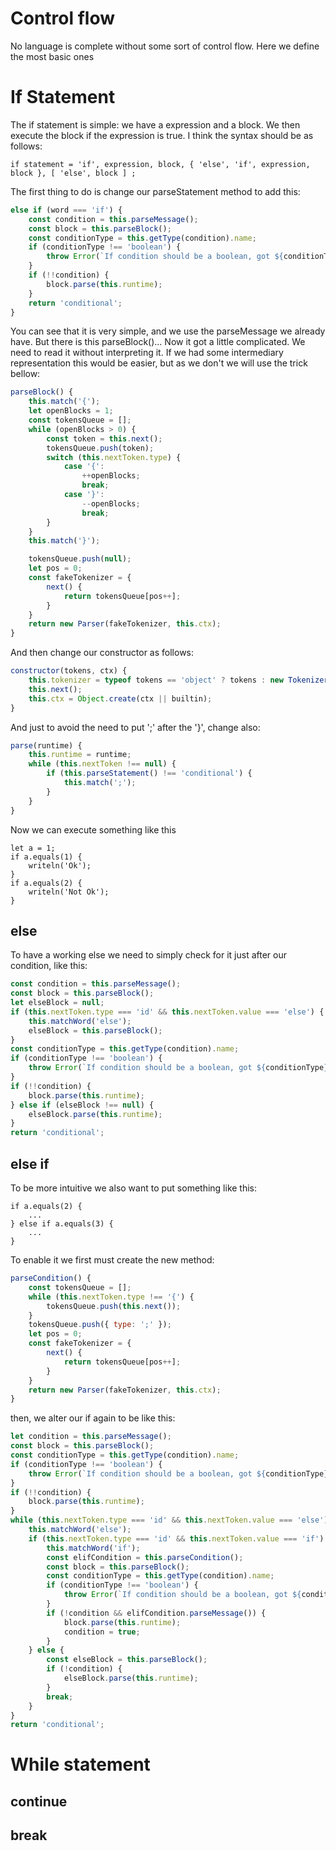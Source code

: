 Control flow
============

No language is complete without some sort of control flow. Here we define the most basic ones

If Statement
============

The if statement is simple: we have a expression and a block. We then execute the block if the expression is true. I think the syntax should be as follows:

```ebnf
if statement = 'if', expression, block, { 'else', 'if', expression, block }, [ 'else', block ] ;
```

The first thing to do is change our parseStatement method to add this:
```js
else if (word === 'if') {
    const condition = this.parseMessage();
    const block = this.parseBlock();
    const conditionType = this.getType(condition).name;
    if (conditionType !== 'boolean') {
        throw Error(`If condition should be a boolean, got ${conditionType}`);
    }
    if (!!condition) {
        block.parse(this.runtime);
    }
    return 'conditional';
}
```

You can see that it is very simple, and we use the parseMessage we already have. But there is this parseBlock()... Now it got a little complicated. We need to read it without interpreting it. If we had some intermediary representation this would be easier, but as we don't we will use the trick bellow:

```js
parseBlock() {
    this.match('{');
    let openBlocks = 1;
    const tokensQueue = [];
    while (openBlocks > 0) {
        const token = this.next();
        tokensQueue.push(token);
        switch (this.nextToken.type) {
            case '{':
                ++openBlocks;
                break;
            case '}':
                --openBlocks;
                break;
        }
    }
    this.match('}');

    tokensQueue.push(null);
    let pos = 0;
    const fakeTokenizer = {
        next() {
            return tokensQueue[pos++];
        }
    }
    return new Parser(fakeTokenizer, this.ctx);
}
```

And then change our constructor as follows:
```js
constructor(tokens, ctx) {
    this.tokenizer = typeof tokens == 'object' ? tokens : new Tokenizer(tokens);
    this.next();
    this.ctx = Object.create(ctx || builtin);
}
```

And just to avoid the need to put ';' after the '}', change also:
```js
parse(runtime) {
    this.runtime = runtime;
    while (this.nextToken !== null) {
        if (this.parseStatement() !== 'conditional') {
            this.match(';');
        }
    }
}
```

Now we can execute something like this
```blang
let a = 1;
if a.equals(1) {
    writeln('Ok');
}
if a.equals(2) {
    writeln('Not Ok');
}
```

else
----
To have a working else we need to simply check for it just after our condition, like this:

```js
const condition = this.parseMessage();
const block = this.parseBlock();
let elseBlock = null;
if (this.nextToken.type === 'id' && this.nextToken.value === 'else') {
    this.matchWord('else');
    elseBlock = this.parseBlock();
}
const conditionType = this.getType(condition).name;
if (conditionType !== 'boolean') {
    throw Error(`If condition should be a boolean, got ${conditionType}`);
}
if (!!condition) {
    block.parse(this.runtime);
} else if (elseBlock !== null) {
    elseBlock.parse(this.runtime);
}
return 'conditional';
```

else if
-------
To be more intuitive we also want to put something like this:

```blang
if a.equals(2) {
    ...
} else if a.equals(3) {
    ...
}
```
To enable it we first must create the new method:

```js
parseCondition() {
    const tokensQueue = [];
    while (this.nextToken.type !== '{') {
        tokensQueue.push(this.next());
    }
    tokensQueue.push({ type: ';' });
    let pos = 0;
    const fakeTokenizer = {
        next() {
            return tokensQueue[pos++];
        }
    }
    return new Parser(fakeTokenizer, this.ctx);
}
```

then, we alter our if again to be like this:

```js
let condition = this.parseMessage();
const block = this.parseBlock();
const conditionType = this.getType(condition).name;
if (conditionType !== 'boolean') {
    throw Error(`If condition should be a boolean, got ${conditionType}`);
}
if (!!condition) {
    block.parse(this.runtime);
}
while (this.nextToken.type === 'id' && this.nextToken.value === 'else') {
    this.matchWord('else');
    if (this.nextToken.type === 'id' && this.nextToken.value === 'if') {
        this.matchWord('if');
        const elifCondition = this.parseCondition();
        const block = this.parseBlock();
        const conditionType = this.getType(condition).name;
        if (conditionType !== 'boolean') {
            throw Error(`If condition should be a boolean, got ${conditionType}`);
        }
        if (!condition && elifCondition.parseMessage()) {
            block.parse(this.runtime);
            condition = true;
        }
    } else {
        const elseBlock = this.parseBlock();
        if (!condition) {
            elseBlock.parse(this.runtime);
        }
        break;
    }
}
return 'conditional';
```

While statement
===============

continue
--------

break
-----
